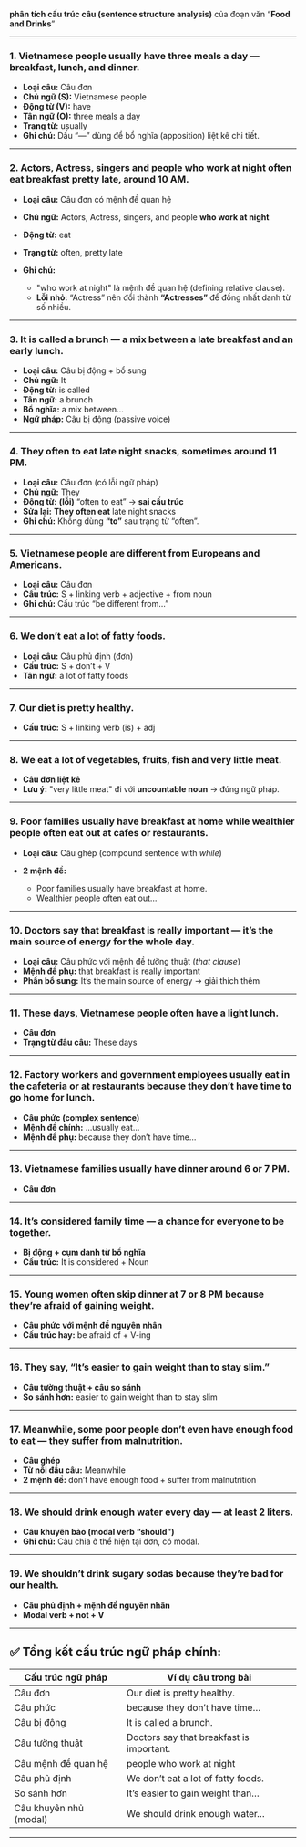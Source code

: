**phân tích cấu trúc câu (sentence structure analysis)** của đoạn văn “**Food and Drinks**” 

---

### **1. Vietnamese people usually have three meals a day — breakfast, lunch, and dinner.**

* **Loại câu:** Câu đơn
* **Chủ ngữ (S):** Vietnamese people
* **Động từ (V):** have
* **Tân ngữ (O):** three meals a day
* **Trạng từ:** usually
* **Ghi chú:** Dấu “—” dùng để bổ nghĩa (apposition) liệt kê chi tiết.

---

### **2. Actors, Actress, singers and people who work at night often eat breakfast pretty late, around 10 AM.**

* **Loại câu:** Câu đơn có mệnh đề quan hệ
* **Chủ ngữ:** Actors, Actress, singers, and people **who work at night**
* **Động từ:** eat
* **Trạng từ:** often, pretty late
* **Ghi chú:**

  * "who work at night" là mệnh đề quan hệ (defining relative clause).
  * **Lỗi nhỏ:** “Actress” nên đổi thành **“Actresses”** để đồng nhất danh từ số nhiều.

---

### **3. It is called a brunch — a mix between a late breakfast and an early lunch.**

* **Loại câu:** Câu bị động + bổ sung
* **Chủ ngữ:** It
* **Động từ:** is called
* **Tân ngữ:** a brunch
* **Bổ nghĩa:** a mix between…
* **Ngữ pháp:** Câu bị động (passive voice)

---

### **4. They often to eat late night snacks, sometimes around 11 PM.**

* **Loại câu:** Câu đơn (có lỗi ngữ pháp)
* **Chủ ngữ:** They
* **Động từ:** **(lỗi)** “often to eat” → **sai cấu trúc**
* **Sửa lại:** **They often eat** late night snacks
* **Ghi chú:** Không dùng **“to”** sau trạng từ “often”.

---

### **5. Vietnamese people are different from Europeans and Americans.**

* **Loại câu:** Câu đơn
* **Cấu trúc:** S + linking verb + adjective + from noun
* **Ghi chú:** Cấu trúc “be different from…”

---

### **6. We don’t eat a lot of fatty foods.**

* **Loại câu:** Câu phủ định (đơn)
* **Cấu trúc:** S + don’t + V
* **Tân ngữ:** a lot of fatty foods

---

### **7. Our diet is pretty healthy.**

* **Cấu trúc:** S + linking verb (is) + adj

---

### **8. We eat a lot of vegetables, fruits, fish and very little meat.**

* **Câu đơn liệt kê**
* **Lưu ý:** "very little meat" đi với **uncountable noun** → đúng ngữ pháp.

---

### **9. Poor families usually have breakfast at home while wealthier people often eat out at cafes or restaurants.**

* **Loại câu:** Câu ghép (compound sentence with *while*)
* **2 mệnh đề:**

  * Poor families usually have breakfast at home.
  * Wealthier people often eat out…

---

### **10. Doctors say that breakfast is really important — it’s the main source of energy for the whole day.**

* **Loại câu:** Câu phức với mệnh đề tường thuật (*that clause*)
* **Mệnh đề phụ:** that breakfast is really important
* **Phần bổ sung:** It’s the main source of energy → giải thích thêm

---

### **11. These days, Vietnamese people often have a light lunch.**

* **Câu đơn**
* **Trạng từ đầu câu:** These days

---

### **12. Factory workers and government employees usually eat in the cafeteria or at restaurants because they don’t have time to go home for lunch.**

* **Câu phức (complex sentence)**
* **Mệnh đề chính:** …usually eat…
* **Mệnh đề phụ:** because they don’t have time…

---

### **13. Vietnamese families usually have dinner around 6 or 7 PM.**

* **Câu đơn**

---

### **14. It’s considered family time — a chance for everyone to be together.**

* **Bị động + cụm danh từ bổ nghĩa**
* **Cấu trúc:** It is considered + Noun

---

### **15. Young women often skip dinner at 7 or 8 PM because they’re afraid of gaining weight.**

* **Câu phức với mệnh đề nguyên nhân**
* **Cấu trúc hay:** be afraid of + V-ing

---

### **16. They say, “It’s easier to gain weight than to stay slim.”**

* **Câu tường thuật + câu so sánh**
* **So sánh hơn:** easier to gain weight than to stay slim

---

### **17. Meanwhile, some poor people don’t even have enough food to eat — they suffer from malnutrition.**

* **Câu ghép**
* **Từ nối đầu câu:** Meanwhile
* **2 mệnh đề:** don’t have enough food + suffer from malnutrition

---

### **18. We should drink enough water every day — at least 2 liters.**

* **Câu khuyên bảo (modal verb “should”)**
* **Ghi chú:** Câu chia ở thể hiện tại đơn, có modal.

---

### **19. We shouldn’t drink sugary sodas because they’re bad for our health.**

* **Câu phủ định + mệnh đề nguyên nhân**
* **Modal verb + not + V**

---

## ✅ Tổng kết cấu trúc ngữ pháp chính:

| Cấu trúc ngữ pháp      | Ví dụ câu trong bài                      |
| ---------------------- | ---------------------------------------- |
| Câu đơn                | Our diet is pretty healthy.              |
| Câu phức               | because they don’t have time…            |
| Câu bị động            | It is called a brunch.                   |
| Câu tường thuật        | Doctors say that breakfast is important. |
| Câu mệnh đề quan hệ    | people who work at night                 |
| Câu phủ định           | We don’t eat a lot of fatty foods.       |
| So sánh hơn            | It’s easier to gain weight than…         |
| Câu khuyên nhủ (modal) | We should drink enough water…            |

---

